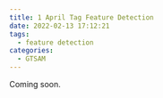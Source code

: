 ```yaml
---
title: 1 April Tag Feature Detection
date: 2022-02-13 17:12:21
tags:
  - feature detection
categories:
  - GTSAM
---
```


Coming soon.